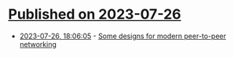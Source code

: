 # [Published on 2023-07-26](index.md)

* [2023-07-26, 18:06:05](https://lobste.rs/s/zoyb8p/some_designs_for_modern_peer_peer) - [Some designs for modern peer-to-peer networking](https://countvajhula.com/2023/07/25/some-designs-for-modern-peer-to-peer-networking/)
